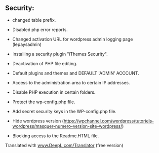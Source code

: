 

## Security:

- changed table prefix.

- Disabled php error reports.

- Changed activation URL for wordpress admin logging page (lepaysadmin)

- Installing a security plugin "iThemes Security".

- Deactivation of PHP file editing.

- Default plugins and themes and DEFAULT 'ADMIN' ACCOUNT.

- Access to the administration area to certain IP addresses.

- Disable PHP execution in certain folders.

- Protect the wp-config.php file.

- Add secret security keys in the WP-config.php file.

- Hide wordpress version (https://wpchannel.com/wordpress/tutoriels-wordpress/masquer-numero-version-site-wordpress/)

- Blocking access to the Readme.HTML file.

Translated with www.DeepL.com/Translator (free version)
